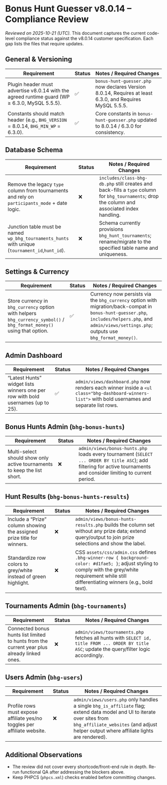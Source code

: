 # Bonus Hunt Guesser v8.0.14 – Compliance Review

*Reviewed on 2025-10-21 (UTC).* This document captures the current code-level compliance status against the v8.0.14 customer specification. Each gap lists the files that require updates.

## General & Versioning

| Requirement | Status | Notes / Required Changes |
| --- | --- | --- |
| Plugin header must advertise v8.0.14 with the agreed runtime guard (WP ≥ 6.3.0, MySQL 5.5.5). | ✅ | `bonus-hunt-guesser.php` now declares Version 8.0.14, Requires at least 6.3.0, and Requires MySQL 5.5.5. |
| Constants should match header (e.g., `BHG_VERSION` = 8.0.14, `BHG_MIN_WP` = 6.3.0). | ✅ | Core constants in `bonus-hunt-guesser.php` updated to 8.0.14 / 6.3.0 for consistency. |

## Database Schema

| Requirement | Status | Notes / Required Changes |
| --- | --- | --- |
| Remove the legacy `type` column from tournaments and rely on `participants_mode` + date logic. | ❌ | `includes/class-bhg-db.php` still creates and back-fills a `type` column for `bhg_tournaments`; drop the column and associated index handling. |
| Junction table must be named `wp_bhg_tournaments_hunts` with unique (`tournament_id`,`hunt_id`). | ❌ | Schema currently provisions `bhg_hunt_tournaments`; rename/migrate to the specified table name and uniqueness. |

## Settings & Currency

| Requirement | Status | Notes / Required Changes |
| --- | --- | --- |
| Store currency in `bhg_currency` option with helpers `bhg_currency_symbol()` / `bhg_format_money()` using that option. | ✅ | Currency now persists via the `bhg_currency` option with migration/back-compat in `bonus-hunt-guesser.php`, `includes/helpers.php`, and `admin/views/settings.php`; outputs use `bhg_format_money()`. |

## Admin Dashboard

| Requirement | Status | Notes / Required Changes |
| --- | --- | --- |
| “Latest Hunts” widget lists winners one per row with bold usernames (up to 25). | ✅ | `admin/views/dashboard.php` now renders each winner inside a `<ul class="bhg-dashboard-winners-list">` with bold usernames and separate list rows. |

## Bonus Hunts Admin (`bhg-bonus-hunts`)

| Requirement | Status | Notes / Required Changes |
| --- | --- | --- |
| Multi-select should show only active tournaments to keep the list short. | ❌ | `admin/views/bonus-hunts.php` loads every tournament (`SELECT ... ORDER BY title ASC`); add filtering for active tournaments and consider limiting to current period. |

## Hunt Results (`bhg-bonus-hunts-results`)

| Requirement | Status | Notes / Required Changes |
| --- | --- | --- |
| Include a “Prize” column showing the assigned prize title for winners. | ❌ | `admin/views/bonus-hunts-results.php` builds the column set without any prize data; extend query/output to join prize selections and show the label. |
| Standardize row colors to grey/white instead of green highlight. | ❌ | CSS `assets/css/admin.css` defines `.bhg-winner-row { background-color: #d1fae5; }`; adjust styling to comply with the grey/white requirement while still differentiating winners (e.g., bold text). |

## Tournaments Admin (`bhg-tournaments`)

| Requirement | Status | Notes / Required Changes |
| --- | --- | --- |
| Connected bonus hunts list limited to hunts from the current year plus already linked ones. | ❌ | `admin/views/tournaments.php` fetches all hunts with `SELECT id, title FROM ... ORDER BY title ASC`; update the query/filter logic accordingly. |

## Users Admin (`bhg-users`)

| Requirement | Status | Notes / Required Changes |
| --- | --- | --- |
| Profile rows must expose affiliate yes/no toggles per affiliate website. | ❌ | `admin/views/users.php` only handles a single `bhg_is_affiliate` flag; extend data model and UI to iterate over sites from `bhg_affiliate_websites` (and adjust helper output where affiliate lights are rendered). |

## Additional Observations

* The review did not cover every shortcode/front-end rule in depth. Re-run functional QA after addressing the blockers above.
* Keep PHPCS (`phpcs.xml`) checks enabled before committing changes.
